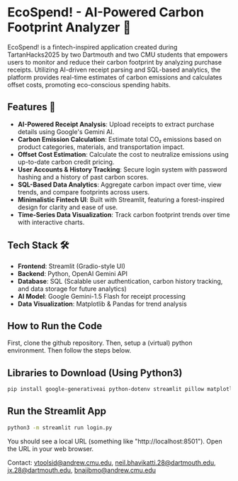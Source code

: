 # EcoSpend! - AI-Powered Carbon Footprint Analyzer 🌿

EcoSpend! is a fintech-inspired application created during TartanHacks2025 by two Dartmouth and two CMU students that empowers users to monitor and reduce their carbon footprint by analyzing purchase receipts. Utilizing AI-driven receipt parsing and SQL-based analytics, the platform provides real-time estimates of carbon emissions and calculates offset costs, promoting eco-conscious spending habits.

## Features 🚀

- **AI-Powered Receipt Analysis**: Upload receipts to extract purchase details using Google's Gemini AI.
- **Carbon Emission Calculation**: Estimate total CO₂ emissions based on product categories, materials, and transportation impact.
- **Offset Cost Estimation**: Calculate the cost to neutralize emissions using up-to-date carbon credit pricing.
- **User Accounts & History Tracking**: Secure login system with password hashing and a history of past carbon scores.
- **SQL-Based Data Analytics**: Aggregate carbon impact over time, view trends, and compare footprints across users.
- **Minimalistic Fintech UI**: Built with Streamlit, featuring a forest-inspired design for clarity and ease of use.
- **Time-Series Data Visualization**: Track carbon footprint trends over time with interactive charts.

## Tech Stack 🛠️

- **Frontend**: Streamlit (Gradio-style UI)
- **Backend**: Python, OpenAI Gemini API
- **Database**: SQL (Scalable user authentication, carbon history tracking, and data storage for future analytics)
- **AI Model**: Google Gemini-1.5 Flash for receipt processing
- **Data Visualization**: Matplotlib & Pandas for trend analysis

## How to Run the Code ##

First, clone the github repository. Then, setup a (virtual) python environment. Then follow the steps below.

## Libraries to Download (Using Python3) 
```bash
pip install google-generativeai python-dotenv streamlit pillow matplotlib flask werkzeug
```

## Run the Streamlit App  
```bash
python3 -m streamlit run login.py
```
You should see a local URL (something like "http://localhost:8501"). Open the URL in your web browser.

Contact: vtoolsid@andrew.cmu.edu, neil.bhavikatti.28@dartmouth.edu, jx.28@dartmouth.edu, bnajibmo@andrew.cmu.edu





